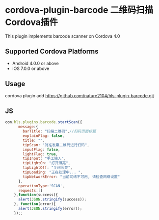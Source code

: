 # cordova-plugin-barcode 二维码扫描Cordova插件

This plugin implements barcode scanner on Cordova 4.0

## Supported Cordova Platforms

* Android 4.0.0 or above
* iOS 7.0.0 or above

## Usage
cordova plugin add https://github.com/nature2104/hls-plugin-barcode.git

## JS 
``` js
com.hls.plugins.barcode.startScan({
      message:{
        barTitle: "扫描二维码",//扫码页面标题
        explainFlag: false,
        title: "",
        tipScan: "对准发票二维码进行扫码",
        inputFlag: false,
        lightFlag: true,
        tipInput: "手工输入",
        tipLightOn: "打开照亮",
        tipLightOff: "关闭照亮",
        tipLoading: "正在处理中... ",
        tipNetworkError: "当前网络不可用, 请检查网络设置"
      },
      operationType:'SCAN',
      requests:[]
    },function(success){
      alert(JSON.stringify(success));
    }, function(error){
      alert(JSON.stringify(error));
    });;
```






